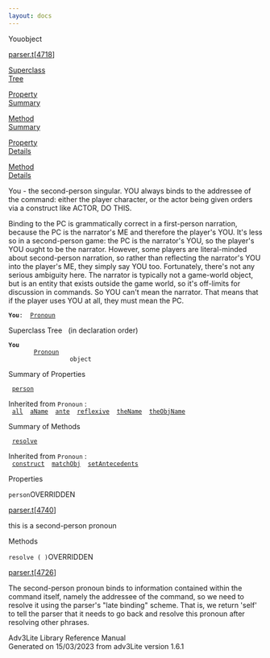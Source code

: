 ```yaml
---
layout: docs
---
```

<span class="title">You</span><span class="type">object</span>

[parser.t](../file/parser.t.html)\[[4718](../source/parser.t.html#4718)\]

[Superclass  
Tree](#_SuperClassTree_)

[Property  
Summary](#_PropSummary_)

[Method  
Summary](#_MethodSummary_)

[Property  
Details](#_Properties_)

[Method  
Details](#_Methods_)

<div class="fdesc">

You - the second-person singular. YOU always binds to the addressee of
the command: either the player character, or the actor being given
orders via a construct like ACTOR, DO THIS.

Binding to the PC is grammatically correct in a first-person narration,
because the PC is the narrator's ME and therefore the player's YOU. It's
less so in a second-person game: the PC is the narrator's YOU, so the
player's YOU ought to be the narrator. However, some players are
literal-minded about second-person narration, so rather than reflecting
the narrator's YOU into the player's ME, they simply say YOU too.
Fortunately, there's not any serious ambiguity here. The narrator is
typically not a game-world object, but is an entity that exists outside
the game world, so it's off-limits for discussion in commands. So YOU
can't mean the narrator. That means that if the player uses YOU at all,
they must mean the PC.

**`You`**` :   `[`Pronoun`](../object/Pronoun.html)

</div>

<span id="_SuperClassTree_"></span>

<div class="mjhd">

<span class="hdln">Superclass Tree</span>   (in declaration order)

</div>

**`You`**  
`         `[`Pronoun`](../object/Pronoun.html)  
`                 object`  
<span id="_PropSummary_"></span>

<div class="mjhd">

<span class="hdln">Summary of Properties</span>  

</div>

` `[`person`](#person)`  `

Inherited from `Pronoun` :  
` `[`all`](../object/Pronoun.html#all)`  `[`aName`](../object/Pronoun.html#aName)`  `[`ante`](../object/Pronoun.html#ante)`  `[`reflexive`](../object/Pronoun.html#reflexive)`  `[`theName`](../object/Pronoun.html#theName)`  `[`theObjName`](../object/Pronoun.html#theObjName)`  `

<span id="_MethodSummary_"></span>

<div class="mjhd">

<span class="hdln">Summary of Methods</span>  

</div>

` `[`resolve`](#resolve)`  `

Inherited from `Pronoun` :  
` `[`construct`](../object/Pronoun.html#construct)`  `[`matchObj`](../object/Pronoun.html#matchObj)`  `[`setAntecedents`](../object/Pronoun.html#setAntecedents)`  `

<span id="_Properties_"></span>

<div class="mjhd">

<span class="hdln">Properties</span>  

</div>

<span id="person"></span>

`person`<span class="rem">OVERRIDDEN</span>

[parser.t](../file/parser.t.html)\[[4740](../source/parser.t.html#4740)\]

<div class="desc">

this is a second-person pronoun

</div>

<span id="_Methods_"></span>

<div class="mjhd">

<span class="hdln">Methods</span>  

</div>

<span id="resolve"></span>

`resolve ( )`<span class="rem">OVERRIDDEN</span>

[parser.t](../file/parser.t.html)\[[4726](../source/parser.t.html#4726)\]

<div class="desc">

The second-person pronoun binds to information contained within the
command itself, namely the addressee of the command, so we need to
resolve it using the parser's "late binding" scheme. That is, we return
'self' to tell the parser that it needs to go back and resolve this
pronoun after resolving other phrases.

</div>

<div class="ftr">

Adv3Lite Library Reference Manual  
Generated on 15/03/2023 from adv3Lite version 1.6.1

</div>
